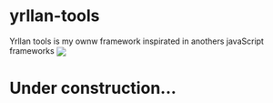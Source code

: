 # yrllan-tools
Yrllan tools is my ownw framework inspirated in anothers javaScript frameworks
<img src="https://user-images.githubusercontent.com/77467410/230681636-298e286f-02cc-45c4-a536-38c758b3002a.png" align="center"/>

# Under construction...
